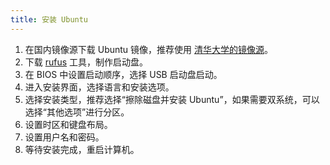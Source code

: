```yaml
---
title: 安装 Ubuntu
---
```


1. 在国内镜像源下载 Ubuntu 镜像，推荐使用 [清华大学的镜像源](https://mirrors.tuna.tsinghua.edu.cn/ubuntu-releases)。
2. 下载 [rufus](https://rufus.ie/zh/) 工具，制作启动盘。
3. 在 BIOS 中设置启动顺序，选择 USB 启动盘启动。
4. 进入安装界面，选择语言和安装选项。
5. 选择安装类型，推荐选择“擦除磁盘并安装 Ubuntu”，如果需要双系统，可以选择“其他选项”进行分区。
6. 设置时区和键盘布局。
7. 设置用户名和密码。
8. 等待安装完成，重启计算机。
